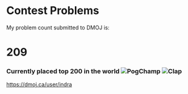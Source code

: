 # Contest Problems

My problem count submitted to DMOJ is:
# 209
### Currently placed top 200 in the world  ![PogChamp](https://static-cdn.jtvnw.net/emoticons/v1/88/1.0) ![Clap](https://cdn.betterttv.net/emote/55b6f480e66682f576dd94f5/1x)
https://dmoj.ca/user/indra <br />
